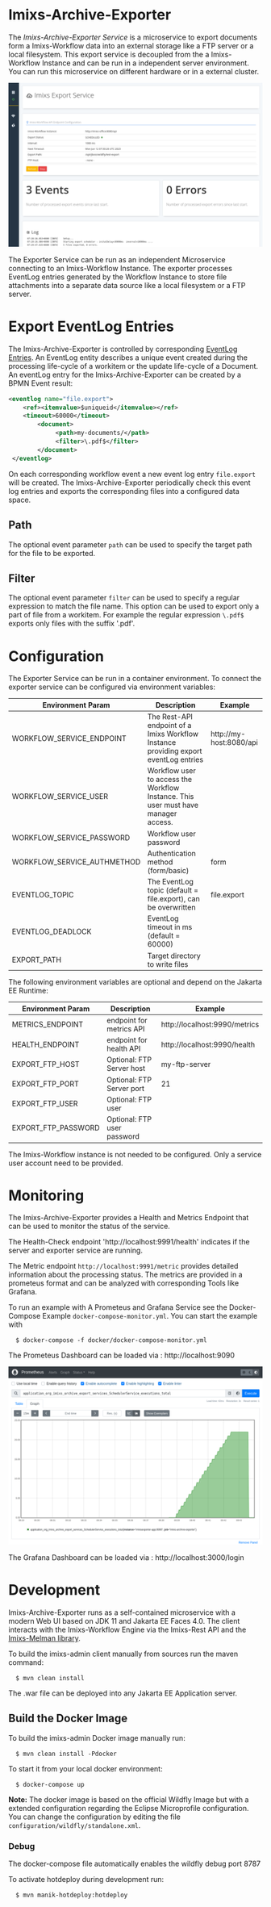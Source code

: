 # Imixs-Archive-Exporter

The _Imixs-Archive-Exporter Service_ is a microservice to export documents form a Imixs-Workflow data into an external storage like a FTP server or a local filesystem. This export service is decoupled from the a Imixs-Workflow Instance and can be run in a independent server environment. You can run this microservice on different hardware or in a external cluster.

<img src="https://github.com/imixs/imixs-archive/raw/master/docs/imixs-archive-exporter-screen.png"/>

The Exporter Service can be run as an independent Microservice connecting to an Imixs-Workflow Instance. The exporter processes EventLog entries generated by the Workflow Instance to store file attachments into a separate data source like a local filesystem or a FTP server.

# Export EventLog Entries

The Imixs-Archive-Exporter is controlled by corresponding [EventLog Entries](https://www.imixs.org/doc/engine/eventlogservice.html). An EventLog entity describes a unique event created during the processing life-cycle of a workitem or the update life-cycle of a Document. An eventLog entry for the Imixs-Archive-Exporter can be created by a BPMN Event result:

```xml
<eventlog name="file.export">
	<ref><itemvalue>$uniqueid</itemvalue></ref>
	<timeout>60000</timeout>
        <document>
             <path>my-documents/</path>
             <filter>\.pdf$</filter>
        </document>
 </eventlog>
```

On each corresponding workflow event a new event log entry `file.export` will be created. The Imixs-Archive-Exporter periodically check this event log entries and exports the corresponding files into a configured data space.

## Path

The optional event parameter `path` can be used to specify the target path for the file to be exported.

## Filter

The optional event parameter `filter` can be used to specify a regular expression to match the file name. This option can be used to export only a part of file from a workitem. For example the regular expression `\.pdf$` exports only files with the suffix '.pdf'.

# Configuration

The Exporter Service can be run in a container environment. To connect the exporter service can be configured via environment variables:

| Environment Param           | Description                                                                          | Example                 |
| --------------------------- | ------------------------------------------------------------------------------------ | ----------------------- |
| WORKFLOW_SERVICE_ENDPOINT   | The Rest-API endpoint of a Imixs Workflow Instance providing export eventLog entries | http://my-host:8080/api |
| WORKFLOW_SERVICE_USER       | Workflow user to access the Workflow Instance. This user must have manager access.   |                         |
| WORKFLOW_SERVICE_PASSWORD   | Workflow user password                                                               |                         |
| WORKFLOW_SERVICE_AUTHMETHOD | Authentication method (form/basic)                                                   | form                    |
| EVENTLOG_TOPIC              | The EventLog topic (default = file.export), can be overwritten                       | file.export             |
| EVENTLOG_DEADLOCK           | EventLog timeout in ms (default = 60000)                                             |                         |
| EXPORT_PATH                 | Target directory to write files                                                      |                         |

The following environment variables are optional and depend on the Jakarta EE Runtime:

| Environment Param   | Description                 | Example                       |
| ------------------- | --------------------------- | ----------------------------- |
| METRICS_ENDPOINT    | endpoint for metrics API    | http://localhost:9990/metrics |
| HEALTH_ENDPOINT     | endpoint for health API     | http://localhost:9990/health  |
| EXPORT_FTP_HOST     | Optional: FTP Server host   | my-ftp-server                 |
| EXPORT_FTP_PORT     | Optional: FTP Server port   | 21                            |
| EXPORT_FTP_USER     | Optional: FTP user          |                               |
| EXPORT_FTP_PASSWORD | Optional: FTP user password |                               |

The Imixs-Workflow instance is not needed to be configured. Only a service user account need to be provided.

# Monitoring

The Imixs-Archive-Exporter provides a Health and Metrics Endpoint that can be used to monitor the status of the service.

The Health-Check endpoint 'http://localhost:9991/health' indicates if the server and exporter service are running.

The Metric endpoint `http://localhost:9991/metric` provides detailed information about the processing status. The metrics are provided in a prometeus format and can be analyzed with corresponding Tools like Grafana.

To run an example with A Prometeus and Grafana Service see the Docker-Compose Example `docker-compose-monitor.yml`. You can start the example with

      $ docker-compose -f docker/docker-compose-monitor.yml

The Prometeus Dashboard can be loaded via : http://localhost:9090

<img src="https://github.com/imixs/imixs-archive/raw/master/docs/imixs-archive-exporter-prometheus.png"/>

The Grafana Dashboard can be loaded via : http://localhost:3000/login

# Development

Imixs-Archive-Exporter runs as a self-contained microservice with a modern Web UI based on JDK 11 and Jakarta EE Faces 4.0. The client interacts with the Imixs-Workflow Engine via the Imixs-Rest API and the [Imixs-Melman library](https://github.com/imixs/imixs-melman).

To build the imixs-admin client manually from sources run the maven command:

      $ mvn clean install

The .war file can be deployed into any Jakarta EE Application server.

## Build the Docker Image

To build the imixs-admin Docker image manually run:

      $ mvn clean install -Pdocker

To start it from your local docker environment:

      $ docker-compose up

**Note:** The docker image is based on the official Wildfly Image but with a extended configuration regarding the Eclipse Microprofile configuration. You can change the configuration by editing the file `configuration/wildfly/standalone.xml`.

### Debug

The docker-compose file automatically enables the wildfly debug port 8787

To activate hotdeploy during development run:

      $ mvn manik-hotdeploy:hotdeploy
